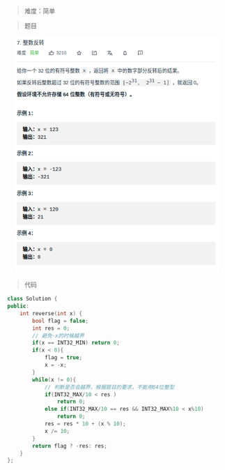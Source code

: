 > 难度：简单

> 题目


<div align="center" style="zoom:80%"><img src="./pic/7-1.png"></div>

> 代码
```cpp
class Solution {
public:
    int reverse(int x) {
        bool flag = false;
        int res = 0;
        // 避免-x的时候越界
        if(x == INT32_MIN) return 0;
        if(x < 0){
            flag = true;
            x = -x;
        }
        while(x != 0){
            // 判断是否会越界，根据题目的要求，不能用64位整型
            if(INT32_MAX/10 < res )
                return 0;
            else if(INT32_MAX/10 == res && INT32_MAX%10 < x%10)
                return 0;
            res = res * 10 + (x % 10);
            x /= 10;
        }
        return flag ? -res: res;
    }
};
```